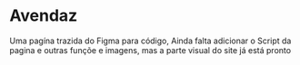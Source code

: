 # Avendaz
Uma pagína trazida do Figma para código, Ainda falta adicionar o Script da pagina e outras funçõe e imagens, mas a parte visual do site já está pronto
